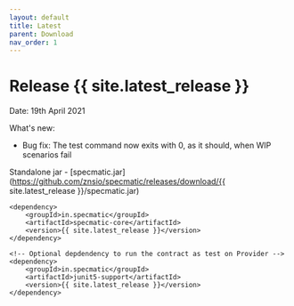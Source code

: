 ```yaml
---
layout: default
title: Latest
parent: Download
nav_order: 1
---
```


Release {{ site.latest_release }}
=================================

Date: 19th April 2021

What's new:
- Bug fix: The test command now exits with 0, as it should, when WIP scenarios fail

Standalone jar - [specmatic.jar](https://github.com/znsio/specmatic/releases/download/{{ site.latest_release }}/specmatic.jar)

```
<dependency>
    <groupId>in.specmatic</groupId>
    <artifactId>specmatic-core</artifactId>
    <version>{{ site.latest_release }}</version>
</dependency>

<!-- Optional depdendency to run the contract as test on Provider -->
<dependency>
    <groupId>in.specmatic</groupId>
    <artifactId>junit5-support</artifactId>
    <version>{{ site.latest_release }}</version>
</dependency>
```
